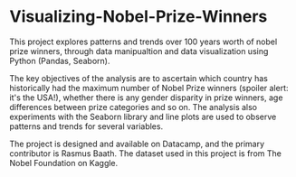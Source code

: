 # Visualizing-Nobel-Prize-Winners
This project explores patterns and trends over 100 years worth of nobel prize winners, through data manipualtion and data visualization using Python (Pandas, Seaborn). <br>

The key objectives of the analysis are to ascertain which country has historically had the maximum number of Nobel Prize winners (spoiler alert: it's the USA!), whether there is any gender disparity in prize winners, age differences between prize categories and so on. The analysis also experiments with the Seaborn library and line plots are used to observe patterns and trends for several variables. 
<br>

The project is designed and available on Datacamp, and the primary contributor is Rasmus Baath. The dataset used in this project is from The Nobel Foundation on Kaggle. 
